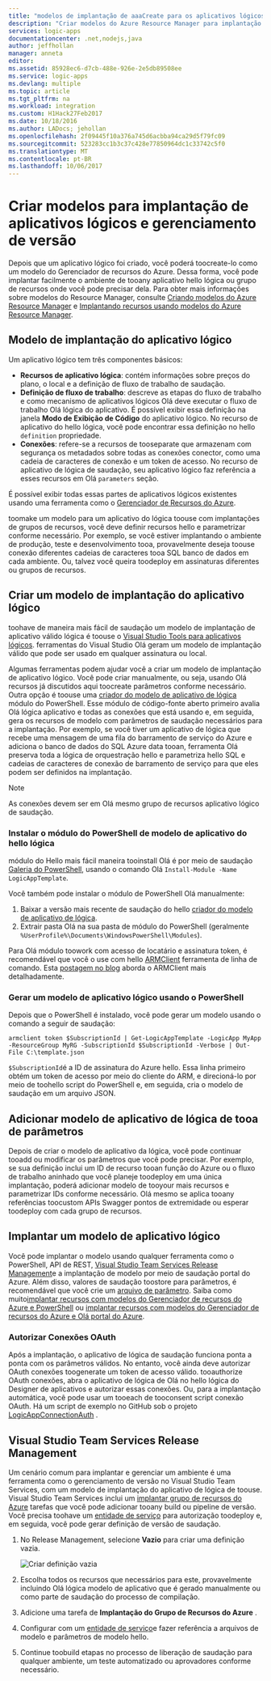 ```yaml
---
title: "modelos de implantação de aaaCreate para os aplicativos lógicos do Azure | Microsoft Docs"
description: "Criar modelos do Azure Resource Manager para implantação de aplicativos lógicos e gerenciamento de versão"
services: logic-apps
documentationcenter: .net,nodejs,java
author: jeffhollan
manager: anneta
editor: 
ms.assetid: 85928ec6-d7cb-488e-926e-2e5db89508ee
ms.service: logic-apps
ms.devlang: multiple
ms.topic: article
ms.tgt_pltfrm: na
ms.workload: integration
ms.custom: H1Hack27Feb2017
ms.date: 10/18/2016
ms.author: LADocs; jehollan
ms.openlocfilehash: 2f09445f10a376a745d6acbba94ca29d5f79fc09
ms.sourcegitcommit: 523283cc1b3c37c428e77850964dc1c33742c5f0
ms.translationtype: MT
ms.contentlocale: pt-BR
ms.lasthandoff: 10/06/2017
---
```

# <a name="create-templates-for-logic-apps-deployment-and-release-management"></a>Criar modelos para implantação de aplicativos lógicos e gerenciamento de versão

Depois que um aplicativo lógico foi criado, você poderá toocreate-lo como um modelo do Gerenciador de recursos do Azure.
Dessa forma, você pode implantar facilmente o ambiente de tooany aplicativo hello lógica ou grupo de recursos onde você pode precisar dela.
Para obter mais informações sobre modelos do Resource Manager, consulte [Criando modelos do Azure Resource Manager](../azure-resource-manager/resource-group-authoring-templates.md) e [Implantando recursos usando modelos do Azure Resource Manager](../azure-resource-manager/resource-group-template-deploy.md).

## <a name="logic-app-deployment-template"></a>Modelo de implantação do aplicativo lógico

Um aplicativo lógico tem três componentes básicos:

* **Recursos de aplicativo lógica**: contém informações sobre preços do plano, o local e a definição de fluxo de trabalho de saudação.
* **Definição de fluxo de trabalho**: descreve as etapas do fluxo de trabalho e como mecanismo de aplicativos lógicos Olá deve executar o fluxo de trabalho Olá lógica do aplicativo.
É possível exibir essa definição na janela **Modo de Exibição de Código** do aplicativo lógico.
No recurso de aplicativo do hello lógica, você pode encontrar essa definição no hello `definition` propriedade.
* **Conexões**: refere-se a recursos de tooseparate que armazenam com segurança os metadados sobre todas as conexões conector, como uma cadeia de caracteres de conexão e um token de acesso.
No recurso de aplicativo de lógica de saudação, seu aplicativo lógico faz referência a esses recursos em Olá `parameters` seção.

É possível exibir todas essas partes de aplicativos lógicos existentes usando uma ferramenta como o [Gerenciador de Recursos do Azure](http://resources.azure.com).

toomake um modelo para um aplicativo do lógica toouse com implantações de grupos de recursos, você deve definir recursos hello e parametrizar conforme necessário.
Por exemplo, se você estiver implantando o ambiente de produção, teste e desenvolvimento tooa, provavelmente deseja toouse conexão diferentes cadeias de caracteres tooa SQL banco de dados em cada ambiente.
Ou, talvez você queira toodeploy em assinaturas diferentes ou grupos de recursos.  

## <a name="create-a-logic-app-deployment-template"></a>Criar um modelo de implantação do aplicativo lógico

toohave de maneira mais fácil de saudação um modelo de implantação de aplicativo válido lógica é toouse o [Visual Studio Tools para aplicativos lógicos](logic-apps-deploy-from-vs.md).
ferramentas do Visual Studio Olá geram um modelo de implantação válido que pode ser usado em qualquer assinatura ou local.

Algumas ferramentas podem ajudar você a criar um modelo de implantação de aplicativo lógico.
Você pode criar manualmente, ou seja, usando Olá recursos já discutidos aqui toocreate parâmetros conforme necessário.
Outra opção é toouse uma [criador do modelo de aplicativo de lógica](https://github.com/jeffhollan/LogicAppTemplateCreator) módulo do PowerShell. Esse módulo de código-fonte aberto primeiro avalia Olá lógica aplicativo e todas as conexões que está usando e, em seguida, gera os recursos de modelo com parâmetros de saudação necessários para a implantação.
Por exemplo, se você tiver um aplicativo de lógica que recebe uma mensagem de uma fila do barramento de serviço do Azure e adiciona o banco de dados do SQL Azure data tooan, ferramenta Olá preserva toda a lógica de orquestração hello e parametriza hello SQL e cadeias de caracteres de conexão de barramento de serviço para que eles podem ser definidos na implantação.

> [!NOTE]
> As conexões devem ser em Olá mesmo grupo de recursos aplicativo lógico de saudação.
>
>

### <a name="install-hello-logic-app-template-powershell-module"></a>Instalar o módulo do PowerShell de modelo de aplicativo do hello lógica
módulo do Hello mais fácil maneira tooinstall Olá é por meio de saudação [Galeria do PowerShell](https://www.powershellgallery.com/packages/LogicAppTemplate/0.1), usando o comando Olá `Install-Module -Name LogicAppTemplate`.  

Você também pode instalar o módulo de PowerShell Olá manualmente:

1. Baixar a versão mais recente de saudação do hello [criador do modelo de aplicativo de lógica](https://github.com/jeffhollan/LogicAppTemplateCreator/releases).  
2. Extrair pasta Olá na sua pasta de módulo do PowerShell (geralmente `%UserProfile%\Documents\WindowsPowerShell\Modules`).

Para Olá módulo toowork com acesso de locatário e assinatura token, é recomendável que você o use com hello [ARMClient](https://github.com/projectkudu/ARMClient) ferramenta de linha de comando.  Esta [postagem no blog](http://blog.davidebbo.com/2015/01/azure-resource-manager-client.html) aborda o ARMClient mais detalhadamente.

### <a name="generate-a-logic-app-template-by-using-powershell"></a>Gerar um modelo de aplicativo lógico usando o PowerShell
Depois que o PowerShell é instalado, você pode gerar um modelo usando o comando a seguir de saudação:

`armclient token $SubscriptionId | Get-LogicAppTemplate -LogicApp MyApp -ResourceGroup MyRG -SubscriptionId $SubscriptionId -Verbose | Out-File C:\template.json`

`$SubscriptionId`é a ID de assinatura do Azure hello. Essa linha primeiro obtém um token de acesso por meio do cliente do ARM, e direcioná-lo por meio de toohello script do PowerShell e, em seguida, cria o modelo de saudação em um arquivo JSON.

## <a name="add-parameters-tooa-logic-app-template"></a>Adicionar modelo de aplicativo de lógica de tooa de parâmetros
Depois de criar o modelo de aplicativo da lógica, você pode continuar tooadd ou modificar os parâmetros que você pode precisar. Por exemplo, se sua definição inclui um ID de recurso tooan função do Azure ou o fluxo de trabalho aninhado que você planeje toodeploy em uma única implantação, poderá adicionar modelo de tooyour mais recursos e parametrizar IDs conforme necessário. Olá mesmo se aplica tooany referências toocustom APIs Swagger pontos de extremidade ou esperar toodeploy com cada grupo de recursos.

## <a name="deploy-a-logic-app-template"></a>Implantar um modelo de aplicativo lógico

Você pode implantar o modelo usando qualquer ferramenta como o PowerShell, API de REST, [Visual Studio Team Services Release Management](#team-services)e a implantação de modelo por meio de saudação portal do Azure.
Além disso, valores de saudação toostore para parâmetros, é recomendável que você crie um [arquivo de parâmetro](../azure-resource-manager/resource-group-template-deploy.md#parameter-files).
Saiba como muito[implantar recursos com modelos do Gerenciador de recursos do Azure e PowerShell](../azure-resource-manager/resource-group-template-deploy.md) ou [implantar recursos com modelos do Gerenciador de recursos do Azure e Olá portal do Azure](../azure-resource-manager/resource-group-template-deploy-portal.md).

### <a name="authorize-oauth-connections"></a>Autorizar Conexões OAuth

Após a implantação, o aplicativo de lógica de saudação funciona ponta a ponta com os parâmetros válidos.
No entanto, você ainda deve autorizar OAuth conexões toogenerate um token de acesso válido.
tooauthorize OAuth conexões, abra o aplicativo de lógica de Olá no hello lógica do Designer de aplicativos e autorizar essas conexões. Ou, para a implantação automática, você pode usar um tooeach de tooconsent script conexão OAuth.
Há um script de exemplo no GitHub sob o projeto [LogicAppConnectionAuth](https://github.com/logicappsio/LogicAppConnectionAuth) .

<a name="team-services"></a>
## <a name="visual-studio-team-services-release-management"></a>Visual Studio Team Services Release Management

Um cenário comum para implantar e gerenciar um ambiente é uma ferramenta como o gerenciamento de versão no Visual Studio Team Services, com um modelo de implantação do aplicativo de lógica de toouse. Visual Studio Team Services inclui um [implantar grupo de recursos do Azure](https://github.com/Microsoft/vsts-tasks/tree/master/Tasks/DeployAzureResourceGroup) tarefas que você pode adicionar tooany build ou pipeline de versão. Você precisa toohave um [entidade de serviço](https://blogs.msdn.microsoft.com/visualstudioalm/2015/10/04/automating-azure-resource-group-deployment-using-a-service-principal-in-visual-studio-online-buildrelease-management/) para autorização toodeploy e, em seguida, você pode gerar definição de versão de saudação.

1. No Release Management, selecione **Vazio** para criar uma definição vazia.

    ![Criar definição vazia][1]

2. Escolha todos os recursos que necessários para este, provavelmente incluindo Olá lógica modelo de aplicativo que é gerado manualmente ou como parte de saudação do processo de compilação.
3. Adicione uma tarefa de **Implantação do Grupo de Recursos do Azure** .
4. Configurar com um [entidade de serviço](https://blogs.msdn.microsoft.com/visualstudioalm/2015/10/04/automating-azure-resource-group-deployment-using-a-service-principal-in-visual-studio-online-buildrelease-management/)e fazer referência a arquivos de modelo e parâmetros de modelo hello.
5. Continue toobuild etapas no processo de liberação de saudação para qualquer ambiente, um teste automatizado ou aprovadores conforme necessário.

<!-- Image References -->
[1]: ./media/logic-apps-create-deploy-template/emptyreleasedefinition.png

